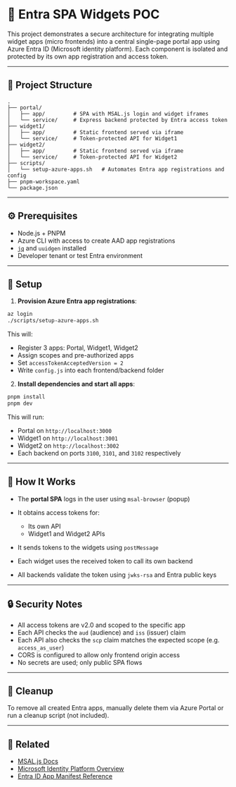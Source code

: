 # 🔐 Entra SPA Widgets POC

This project demonstrates a secure architecture for integrating multiple widget apps (micro frontends) into a central single-page portal app using Azure Entra ID (Microsoft identity platform). Each component is isolated and protected by its own app registration and access token.

---

## 📆 Project Structure

```
.
├── portal/
│   ├── app/         # SPA with MSAL.js login and widget iframes
│   └── service/     # Express backend protected by Entra access token
├── widget1/
│   ├── app/         # Static frontend served via iframe
│   └── service/     # Token-protected API for Widget1
├── widget2/
│   ├── app/         # Static frontend served via iframe
│   └── service/     # Token-protected API for Widget2
├── scripts/
│   └── setup-azure-apps.sh   # Automates Entra app registrations and config
├── pnpm-workspace.yaml
└── package.json
```

---

## ⚙️ Prerequisites

* Node.js + PNPM
* Azure CLI with access to create AAD app registrations
* [`jq`](https://stedolan.github.io/jq/) and `uuidgen` installed
* Developer tenant or test Entra environment

---

## 🚀 Setup

1. **Provision Azure Entra app registrations**:

```bash
az login
./scripts/setup-azure-apps.sh
```

This will:

* Register 3 apps: Portal, Widget1, Widget2
* Assign scopes and pre-authorized apps
* Set `accessTokenAcceptedVersion = 2`
* Write `config.js` into each frontend/backend folder

2. **Install dependencies and start all apps**:

```bash
pnpm install
pnpm dev
```

This will run:

* Portal on `http://localhost:3000`
* Widget1 on `http://localhost:3001`
* Widget2 on `http://localhost:3002`
* Each backend on ports `3100`, `3101`, and `3102` respectively

---

## 🧪 How It Works

* The **portal SPA** logs in the user using `msal-browser` (popup)
* It obtains access tokens for:

  * Its own API
  * Widget1 and Widget2 APIs
* It sends tokens to the widgets using `postMessage`
* Each widget uses the received token to call its own backend
* All backends validate the token using `jwks-rsa` and Entra public keys

---

## 🔒 Security Notes

* All access tokens are v2.0 and scoped to the specific app
* Each API checks the `aud` (audience) and `iss` (issuer) claim
* Each API also checks the `scp` claim matches the expected scope (e.g. `access_as_user`)
* CORS is configured to allow only frontend origin access
* No secrets are used; only public SPA flows

---

## 🚜 Cleanup

To remove all created Entra apps, manually delete them via Azure Portal or run a cleanup script (not included).

---

## 📎 Related

* [MSAL.js Docs](https://github.com/AzureAD/microsoft-authentication-library-for-js)
* [Microsoft Identity Platform Overview](https://learn.microsoft.com/en-us/azure/active-directory/develop/)
* [Entra ID App Manifest Reference](https://learn.microsoft.com/en-us/azure/active-directory/develop/reference-app-manifest)
